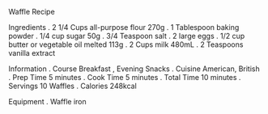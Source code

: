 Waffle Recipe

Ingredients
. 2 1/4 Cups      all-purpose flour                     270g
. 1 Tablespoon    baking powder
. 1/4 cup         sugar                                 50g
. 3/4 Teaspoon    salt
. 2 large         eggs
. 1/2 cup         butter or vegetable oil melted        113g
. 2 Cups          milk                                  480mL
. 2 Teaspoons     vanilla extract


Information
. Course        Breakfast , Evening Snacks
. Cuisine       American, British
. Prep Time     5 minutes
. Cook Time     5 minutes
. Total Time    10 minutes
. Servings      10 Waffles
. Calories      248kcal


Equipment
. Waffle iron